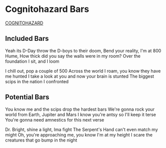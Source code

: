 # Cognitohazard Bars
[COGNITOHAZARD](/home/pastra/Music/COGNITOHAZARD.mp3)

## Included Bars

Yeah its D-Day throw the D-boys to their doom,
Bend your reality, I'm at 800 Hume,
How thick did you say the walls were in my room?
Over the foundation I sit, and I loom

I chill out, pop a couple of 500
Across the world I roam, you know they have me hunted
I take a look at you and now your brain is stunted
The biggest scips in the nation I confronted

## Potential Bars

You know me and the scips drop the hardest bars
We're gonna rock your world from Earth, Jupiter and Mars
I know you're antsy so I'll keep it terse
You're gonna need amnestics for this next verse

Dr. Bright, shine a light, Ima fight
The Serpent's Hand can't even match my might
Oh, you're approaching me, you know I'm at my height
I scare the creatures that go bump in the night